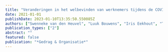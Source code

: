 ```yaml
---
title: "Veranderingen in het welbevinden van werknemers tijdens de COVID-19-pandemie: een studie onder zorgpersoneel, onderwijspersoneel en verkopers"
date: 2021-01-01
publishDate: 2023-01-10T13:35:50.550085Z
authors: ["Swenneke van den Heuvel", "Luuk Bouwens", "Iris Eekhout", "Thijmen Zoomer", "Wendela Hooftman", "Karen Oude Hengel"]
publication_types: ["2"]
abstract: ""
featured: false
publication: "*Gedrag & Organisatie*"
---
```


